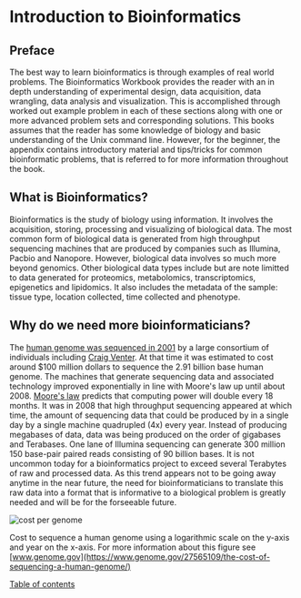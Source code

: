 # Introduction to Bioinformatics

## Preface
The best way to learn bioinformatics is through examples of real world problems.  The Bioinformatics Workbook provides the reader with an in depth understanding of experimental design, data acquisition, data wrangling, data analysis and visualization.  This is accomplished through worked out example problem in each of these sections along with one or more advanced problem sets and corresponding solutions.  This books assumes that the reader has some knowledge of biology and basic understanding of the Unix command line.  However, for the beginner, the appendix contains introductory material and tips/tricks for common bioinformatic problems, that is referred to for more information throughout the book.  

## What is Bioinformatics?
Bioinformatics is the study of biology using
information.  It involves the acquisition, storing, processing and visualizing  of biological data. The most common form of biological data is generated from high throughput sequencing machines that are produced by companies such as Illumina, Pacbio and Nanopore.  However, biological data involves so much more beyond genomics.  Other biological data types include but are note limitted to data generated for proteomics, metabolomics, transcriptomics, epigenetics and lipidomics.  It also includes the metadata of the sample: tissue type, location collected, time collected and phenotype.

## Why do we need more bioinformaticians?
The [human genome was sequenced in 2001](http://science.sciencemag.org/content/291/5507/1304.full.pdf) by a large consortium of individuals including [Craig Venter](https://en.wikipedia.org/wiki/Craig_Venter).  At that time it was estimated to cost around $100 million dollars to sequence the 2.91 billion base human genome. The machines that generate sequencing data and associated technology improved exponentially in line with Moore's law up until about 2008.  [Moore's law](https://en.wikipedia.org/wiki/Moore%27s_law) predicts that computing power will double every 18 months.  It was in 2008 that high throughput sequencing appeared at which time, the amount of sequencing data that could be produced by in a single day by a single machine quadrupled (4x) every year.  Instead of producing megabases of data, data was being produced on the order of gigabases and Terabases.  One lane of Illumina sequencing can generate  300 million 150 base-pair paired reads consisting of 90 billion bases.  It is not uncommon today for a bioinformatics project to exceed several Terabytes of raw and processed data.  As this trend appears not to be going away anytime in the near future, the need for bioinformaticians to translate this raw data into a format that is informative to a biological problem is greatly needed and will be for the forseeable future.

![cost per genome](https://www.genome.gov/images/content/costpergenome2015_4.jpg)

Cost to sequence a human genome using a logarithmic scale on the y-axis and year on the x-axis.
For more information about this figure see [www.genome.gov](https://www.genome.gov/27565109/the-cost-of-sequencing-a-human-genome/)


[Table of contents](index.md)
